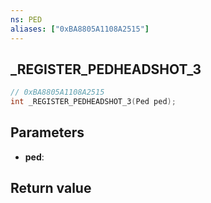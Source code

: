 ```yaml
---
ns: PED
aliases: ["0xBA8805A1108A2515"]
---
```

## _REGISTER_PEDHEADSHOT_3

```c
// 0xBA8805A1108A2515
int _REGISTER_PEDHEADSHOT_3(Ped ped);
```

## Parameters
* **ped**:

## Return value
